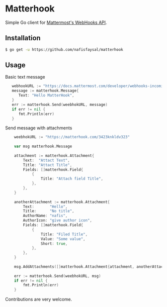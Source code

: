 # Matterhook

Simple Go client for [Mattermost's WebHooks API](https://www.mattermost.org/webhooks/).

## Installation
```sh
$ go get -u https://github.com/nafisfaysal/matterhook
```

## Usage

Basic text message

```go
   webhookURL := "https://docs.mattermost.com/developer/webhooks-incoming.html"
   message := matterhook.Message{
      Text: "Hello MatterHook",
   }
   err := matterhook.Send(weebhokURL, message)
   if err != nil {
      fmt.Println(err)
   }

```

Send message with attachments
```go
    weebhokURL := "https://matterhook.com/3423knkldv323"
  
    var msg matterhook.Message
    
    attachment := matterhook.Attachment{
        Text:  "Attact Text",
        Title: "Attact Title",
        Fields: []matterhook.Field{
            {
                Title: "Attach field Title",
            },
        },
    }
    
    anotherAttachment := matterhook.Attachment{
        Text:       "Hello",
        Title:      "No title",
        AuthorName: "nafis",
        AuthorIcon: "give author icon",
        Fields: []matterhook.Field{
            {
                Title: "Filed Title",
                Value: "Some value",
                Short: true,
            },
        },
    }
    
    msg.AddAttachments([]matterhook.Attachment{attachment, anotherAttachment})
    
    err := matterhook.Send(weebhokURL, msg)
    if err != nil {
        fmt.Println(err)
    }
```


Contributions are very welcome.

